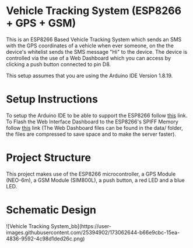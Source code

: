 # Vehicle Tracking System (ESP8266 + GPS + GSM)
This is an ESP8266 Based Vehicle Tracking System which sends an SMS with the GPS coordinates of a vehicle when ever someone, on the the device's whitelist sends the SMS message "Hi" to the device. The device is controlled via the use of a Web Dashboard which you can access by clicking a push button connected to pin D8.

This setup assumes that you are using the Arduino IDE Version 1.8.19. 

<h1><strong>Setup Instructions</strong></h1>
To setup the Arduino IDE to be able to support the ESP8266 follow <a href="https://randomnerdtutorials.com/how-to-install-esp8266-board-arduino-ide/">this</a> link. To Flash the Web Interface Dashboard to the ESP8266's SPIFF Memory follow <a href="https://randomnerdtutorials.com/install-esp8266-filesystem-uploader-arduino-ide/">this</a> link (The Web Dashboard files can be found in the data/ folder, the files are compressed to save space and to make the server faster).

<h1><strong>Project Structure</strong></h1>
This project makes use of the ESP8266 microcontroller, a GPS Module (NEO-6m), a GSM Module (SIM800L), a push button, a red LED and a blue LED.

<h1><strong>Schematic Design</strong></h1>
![Vehicle Tracking System_bb](https://user-images.githubusercontent.com/25394902/173062644-b66e9cbc-15ea-4836-9592-4c98d1ded26c.png)
